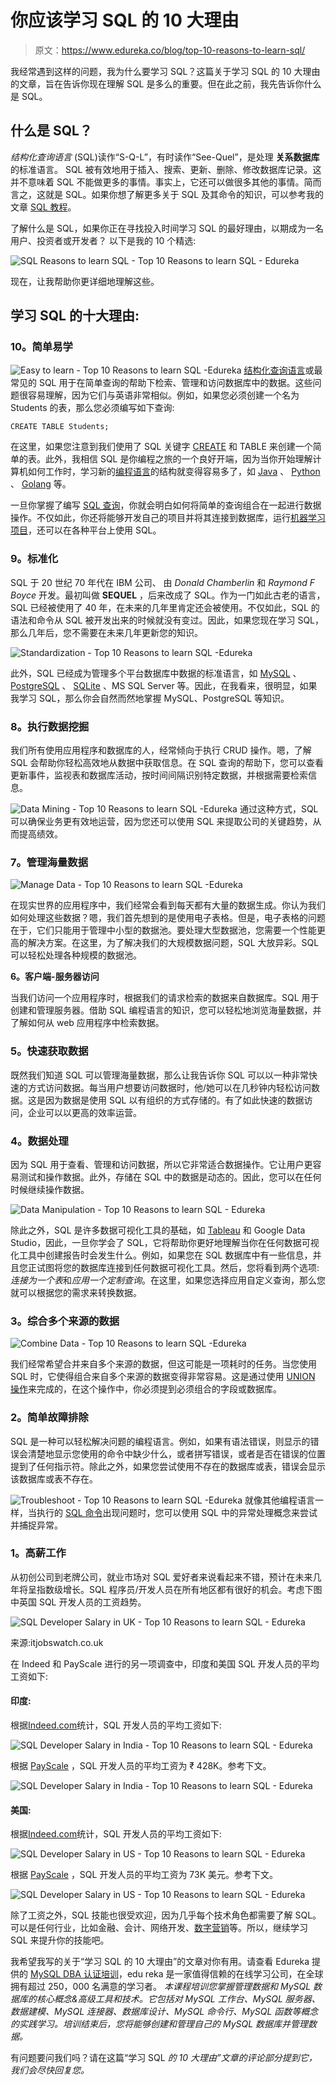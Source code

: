 # 你应该学习 SQL 的 10 大理由

> 原文：<https://www.edureka.co/blog/top-10-reasons-to-learn-sql/>

我经常遇到这样的问题，我为什么要学习 SQL？这篇关于学习 SQL 的 10 大理由的文章，旨在告诉你现在理解 SQL 是多么的重要。但在此之前，我先告诉你什么是 SQL。

## **什么是 SQL？**

*结构化查询语言* (SQL)读作“S-Q-L”，有时读作“See-Quel”，是处理 **关系数据库** 的标准语言。 SQL 被有效地用于插入、搜索、更新、删除、修改数据库记录。这并不意味着 SQL 不能做更多的事情。事实上，它还可以做很多其他的事情。简而言之，这就是 SQL。如果你想了解更多关于 SQL 及其命令的知识，可以参考我的文章 [SQL 教程](https://www.edureka.co/blog/sql-tutorial/)。

了解什么是 SQL，如果你正在寻找投入时间学习 SQL 的最好理由，以期成为一名用户、投资者或开发者？ 以下是我的 10 个精选:

![SQL Reasons to learn SQL - Top 10 Reasons to learn SQL - Edureka](img/1b313708cd4743dc7b4a42c5fbfd4682.png)

现在，让我帮助你更详细地理解这些。

## **学习 SQL 的十大理由:**

### 10。简单易学

![Easy to learn - Top 10 Reasons to learn SQL -Edureka](img/0128b9e37870c12edc85788b2acfcb4d.png) [结构化查询语言](https://www.edureka.co/blog/sql-basics/)或最常见的 SQL 用于在简单查询的帮助下检索、管理和访问数据库中的数据。这些问题很容易理解，因为它们与英语非常相似。例如，如果您必须创建一个名为 Students 的表，那么您必须编写如下查询:

```
CREATE TABLE Students;

```

在这里，如果您注意到我们使用了 SQL 关键字 [CREATE](https://www.edureka.co/blog/create-table-in-sql/) 和 TABLE 来创建一个简单的表。此外，我相信 SQL 是你编程之旅的一个良好开端，因为当你开始理解计算机如何工作时，学习新的[编程语言](https://www.edureka.co/blog/top-10-programming-languages/)的结构就变得容易多了，如 [Java](https://www.edureka.co/blog/java-tutorial/) 、 [Python](https://www.edureka.co/blog/videos/python-tutorial/) 、 [Golang](https://www.edureka.co/blog/golang-tutorial/) 等。

一旦你掌握了编写 [SQL 查询](https://www.edureka.co/blog/interview-questions/sql-query-interview-questions)，你就会明白如何将简单的查询组合在一起进行数据操作。不仅如此，你还将能够开发自己的项目并将其连接到数据库，运行[机器学习项目](https://www.edureka.co/blog/machine-learning-projects/)，还可以在各种平台上使用 SQL。

### **9。标准化**

SQL 于 20 世纪 70 年代在 IBM 公司、 由 *Donald Chamberlin* 和 *Raymond F Boyce* 开发。最初叫做 **SEQUEL** ，后来改成了 SQL。作为一门如此古老的语言，SQL 已经被使用了 40 年，在未来的几年里肯定还会被使用。不仅如此，SQL 的语法和命令从 SQL 被开发出来的时候就没有变过。因此，如果您现在学习 SQL，那么几年后，您不需要在未来几年更新您的知识。

![Standardization - Top 10 Reasons to learn SQL -Edureka](img/174d2e31c8709eaf4ad43e897efb596f.png)

此外，SQL 已经成为管理多个平台数据库中数据的标准语言，如 [MySQL](https://www.edureka.co/blog/what-is-mysql/) 、 [PostgreSQL](https://www.edureka.co/blog/postgresql-tutorial) 、 [SQLite](https://www.edureka.co/blog/sqlite-tutorial/) 、MS SQL Server 等。因此，在我看来，很明显，如果我学习 SQL，那么你会自然而然地掌握 MySQL、PostgreSQL 等知识。

### **8。执行数据挖掘**

我们所有使用应用程序和数据库的人，经常倾向于执行 CRUD 操作。嗯，了解 SQL 会帮助你轻松高效地从数据中获取信息。在 SQL 查询的帮助下，您可以查看更新事件，监视表和数据库活动，按时间间隔识别特定数据，并根据需要检索信息。

![Data Mining - Top 10 Reasons to learn SQL -Edureka](img/a3fac64961ce26f4b3ca5cb7bb1a36af.png) 通过这种方式，SQL 可以确保业务更有效地运营，因为您还可以使用 SQL 来提取公司的关键趋势，从而提高绩效。

### **7。管理海量数据**

![Manage Data - Top 10 Reasons to learn SQL -Edureka](img/8d6d000e95a84e8cc5bc1bfb2a9ef3b2.png)

在现实世界的应用程序中，我们经常会看到每天都有大量的数据生成。你认为我们如何处理这些数据？嗯，我们首先想到的是使用电子表格。但是，电子表格的问题在于，它们只能用于管理中小型的数据池。要处理大型数据池，您需要一个性能更高的解决方案。在这里，为了解决我们的大规模数据问题，SQL 大放异彩。SQL 可以轻松处理各种规模的数据池。

**6。客户端-服务器访问**

当我们访问一个应用程序时，根据我们的请求检索的数据来自数据库。SQL 用于创建和管理服务器。借助 SQL 编程语言的知识，您可以轻松地浏览海量数据，并了解如何从 web 应用程序中检索数据。

### **5。快速获取数据**

既然我们知道 SQL 可以管理海量数据，那么让我告诉你 SQL 可以以一种非常快速的方式访问数据。每当用户想要访问数据时，他/她可以在几秒钟内轻松访问数据。这是因为数据是使用 SQL 以有组织的方式存储的。有了如此快速的数据访问，企业可以以更高的效率运营。

### **4。数据处理**

因为 SQL 用于查看、管理和访问数据，所以它非常适合数据操作。它让用户更容易测试和操作数据。此外，存储在 SQL 中的数据是动态的。因此，您可以在任何时候继续操作数据。

![Data Manipulation - Top 10 Reasons to learn SQL - Edureka](img/6250d92c3e9208d8d01d56749322c5de.png)

除此之外，SQL 是许多数据可视化工具的基础，如 [Tableau](https://www.edureka.co/blog/tableau-tutorial/) 和 Google Data Studio，因此，一旦你学会了 SQL，它将帮助你更好地理解当你在任何数据可视化工具中创建报告时会发生什么。例如，如果您在 SQL 数据库中有一些信息，并且您正试图将您的数据库连接到任何数据可视化工具。然后，您将看到两个选项:*连接为一个表*和*应用一个定制查询*。在这里，如果您选择应用自定义查询，那么您就可以根据您的需求来转换数据。

### **3。综合多个来源的数据**

![Combine Data - Top 10 Reasons to learn SQL -Edureka](img/95ecb21130c5287a0064d3f250cfdcf6.png)

我们经常希望合并来自多个来源的数据，但这可能是一项耗时的任务。当您使用 SQL 时，它使得组合来自多个来源的数据变得非常容易。这是通过使用 [UNION 操作](https://www.edureka.co/blog/sql-union/)来完成的，在这个操作中，你必须提到必须组合的字段或数据库。

### **2。简单故障排除**

SQL 是一种可以轻松解决问题的编程语言。例如，如果有语法错误，则显示的错误会清楚地显示您使用的命令中缺少什么，或者拼写错误，或者是否在错误的位置提到了任何指示符。除此之外，如果您尝试使用不存在的数据库或表，错误会显示该数据库或表不存在。

![Troubleshoot - Top 10 Reasons to learn SQL -Edureka](img/51c30d7de30d02cc11fee840d283dbcb.png) 就像其他编程语言一样，当执行的 [SQL 命令](https://www.edureka.co/blog/sql-commands)出现问题时，您可以使用 SQL 中的异常处理概念来尝试并捕捉异常。

### **1。高薪工作**

从初创公司到老牌公司，就业市场对 SQL 爱好者来说看起来不错，预计在未来几年将呈指数级增长。SQL 程序员/开发人员在所有地区都有很好的机会。考虑下图中英国 SQL 开发人员的工资趋势。

![SQL Developer Salary in UK - Top 10 Reasons to learn SQL - Edureka](img/20db7ff863e56a7c7f2c9240333b2c3b.png)

来源:itjobswatch.co.uk

在 Indeed 和 PayScale 进行的另一项调查中，印度和美国 SQL 开发人员的平均工资如下:

#### **印度:**

根据[Indeed.com](https://www.indeed.co.in/salaries/sql-developer-Salaries)统计，SQL 开发人员的平均工资如下:

![SQL Developer Salary in India - Top 10 Reasons to learn SQL - Edureka](img/12f788f7f661f94b3a788be3518ff572.png)

根据 [PayScale](https://www.payscale.com/research/IN/Job=SQL_Developer/Salary) ，SQL 开发人员的平均工资为 ₹ 428K。参考下文。

![SQL Developer Salary in India - Top 10 Reasons to learn SQL - Edureka](img/408e78fe2a57fad5b3ea789d445f8626.png)

#### **美国:**

根据[Indeed.com](https://www.indeed.com/salaries/sql-developer-Salaries)统计，SQL 开发人员的平均工资如下:

![SQL Developer Salary in US - Top 10 Reasons to learn SQL - Edureka](img/f59dafd85dfe351710acf6518f563573.png)

根据 [PayScale](https://www.payscale.com/research/US/Job=SQL_Developer/Salary) ，SQL 开发人员的平均工资为 73K 美元。参考下文。

![SQL Developer Salary in US - Top 10 Reasons to learn SQL - Edureka](img/bc377f77eff10a4f97c2be719c3d6c0d.png)

除了工资之外，SQL 技能也很受欢迎，因为几乎每个技术角色都需要了解 SQL。可以是任何行业，比如金融、会计、网络开发、[数字营销](https://www.edureka.co/blog/what-is-digital-marketing/)等。所以，继续学习 SQL 来提升你的技能吧。

我希望我写的关于“学习 SQL 的 10 大理由”的文章对你有用。请查看 Edureka 提供的 [MySQL DBA 认证培训](https://www.edureka.co/mysql-dba)，edu reka 是一家值得信赖的在线学习公司，在全球拥有超过 250，000 名满意的学习者。 *本课程培训您掌握管理数据和 MySQL 数据库的核心概念&高级工具和技术。它包括对 MySQL 工作台、MySQL 服务器、数据建模、MySQL 连接器、数据库设计、MySQL 命令行、MySQL 函数等概念的实践学习。培训结束后，您将能够创建和管理自己的 MySQL 数据库并管理数据。*

有问题要问我们吗？请在这篇“学习 SQL *的 10 大理由”文章的评论部分提到它，我们会尽快回复您。*
